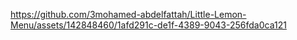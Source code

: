 




https://github.com/3mohamed-abdelfattah/Little-Lemon-Menu/assets/142848460/1afd291c-de1f-4389-9043-256fda0ca121

